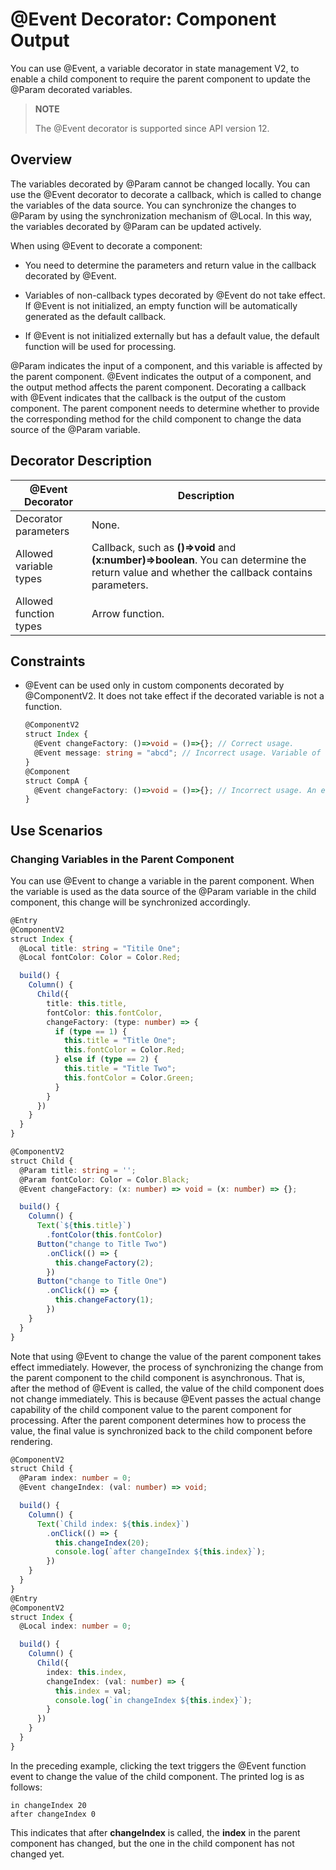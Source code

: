 # \@Event Decorator: Component Output

You can use \@Event, a variable decorator in state management V2, to enable a child component to require the parent component to update the \@Param decorated variables.

>**NOTE**
>
>The \@Event decorator is supported since API version 12.
>

## Overview

The variables decorated by \@Param cannot be changed locally. You can use the \@Event decorator to decorate a callback, which is called to change the variables of the data source. You can synchronize the changes to \@Param by using the synchronization mechanism of \@Local. In this way, the variables decorated by \@Param can be updated actively.

When using \@Event to decorate a component:

- You need to determine the parameters and return value in the callback decorated by \@Event.

- Variables of non-callback types decorated by \@Event do not take effect. If \@Event is not initialized, an empty function will be automatically generated as the default callback.
- If \@Event is not initialized externally but has a default value, the default function will be used for processing.

\@Param indicates the input of a component, and this variable is affected by the parent component. \@Event indicates the output of a component, and the output method affects the parent component. Decorating a callback with \@Event indicates that the callback is the output of the custom component. The parent component needs to determine whether to provide the corresponding method for the child component to change the data source of the \@Param variable.

## Decorator Description

| \@Event Decorator| Description|
| ------------------- | ------------------------------------------------------------ |
| Decorator parameters| None.|
| Allowed variable types| Callback, such as **()=>void** and **(x:number)=>boolean**. You can determine the return value and whether the callback contains parameters.|
| Allowed function types| Arrow function.|

## Constraints

- \@Event can be used only in custom components decorated by \@ComponentV2. It does not take effect if the decorated variable is not a function.

  ```ts
  @ComponentV2
  struct Index {
    @Event changeFactory: ()=>void = ()=>{}; // Correct usage.
    @Event message: string = "abcd"; // Incorrect usage. Variable of the non-function type is decorated.
  }
  @Component
  struct CompA {
    @Event changeFactory: ()=>void = ()=>{}; // Incorrect usage. An error is reported during compilation.
  }
  ```


## Use Scenarios

### Changing Variables in the Parent Component

You can use \@Event to change a variable in the parent component. When the variable is used as the data source of the \@Param variable in the child component, this change will be synchronized accordingly.

```ts
@Entry
@ComponentV2
struct Index {
  @Local title: string = "Titile One";
  @Local fontColor: Color = Color.Red;

  build() {
    Column() {
      Child({
        title: this.title,
        fontColor: this.fontColor,
        changeFactory: (type: number) => {
          if (type == 1) {
            this.title = "Title One";
            this.fontColor = Color.Red;
          } else if (type == 2) {
            this.title = "Title Two";
            this.fontColor = Color.Green;
          }
        }
      })
    }
  }
}

@ComponentV2
struct Child {
  @Param title: string = '';
  @Param fontColor: Color = Color.Black;
  @Event changeFactory: (x: number) => void = (x: number) => {};

  build() {
    Column() {
      Text(`${this.title}`)
        .fontColor(this.fontColor)
      Button("change to Title Two")
        .onClick(() => {
          this.changeFactory(2);
        })
      Button("change to Title One")
        .onClick(() => {
          this.changeFactory(1);
        })
    }
  }
}
```

Note that using \@Event to change the value of the parent component takes effect immediately. However, the process of synchronizing the change from the parent component to the child component is asynchronous. That is, after the method of \@Event is called, the value of the child component does not change immediately. This is because \@Event passes the actual change capability of the child component value to the parent component for processing. After the parent component determines how to process the value, the final value is synchronized back to the child component before rendering.

```ts
@ComponentV2
struct Child {
  @Param index: number = 0;
  @Event changeIndex: (val: number) => void;

  build() {
    Column() {
      Text(`Child index: ${this.index}`)
        .onClick(() => {
          this.changeIndex(20);
          console.log(`after changeIndex ${this.index}`);
        })
    }
  }
}
@Entry
@ComponentV2
struct Index {
  @Local index: number = 0;

  build() {
  	Column() {
  	  Child({
  	    index: this.index,
  	    changeIndex: (val: number) => {
  	      this.index = val;
          console.log(`in changeIndex ${this.index}`);
  	    }
  	  })
  	}
  }
}
```

In the preceding example, clicking the text triggers the \@Event function event to change the value of the child component. The printed log is as follows:

```
in changeIndex 20
after changeIndex 0
```

This indicates that after **changeIndex** is called, the **index** in the parent component has changed, but the one in the child component has not changed yet.
